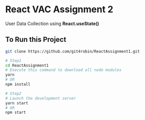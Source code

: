 # **React VAC Assignment 2**

User Data Collection using **React.useState()**

## **To Run this Project**

```bash
git clone https://github.com/git4robin/ReactAssignment1.git

# Step1
cd ReactAssignment1
# Execute this command to download all node modules
yarn
# OR
npm install

# Step2
# Launch the development server
yarn start
# OR
npm start
```
